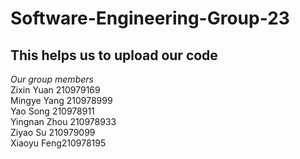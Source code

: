 # Software-Engineering-Group-23
## This helps us to upload our code  
*Our group members*  
Zixin Yuan 210979169  
Mingye Yang 210978999  
Yao Song 210978911  
Yingnan Zhou 210978933  
Ziyao Su 210979099  
Xiaoyu Feng210978195
